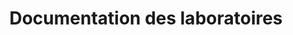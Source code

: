 ---
layout: documentation-labs
title: Documentation des laboratoires
permalink: /documentation-labs/
short-title: Documentation Labs
---